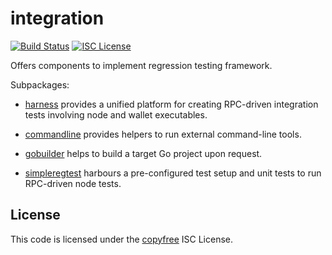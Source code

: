 integration
===========
[![Build Status](http://img.shields.io/travis/decred/dcrd.svg)](https://travis-ci.org/decred/dcrd)
[![ISC License](http://img.shields.io/badge/license-ISC-blue.svg)](http://copyfree.org)

Offers components to implement regression testing framework.

Subpackages:

 - [harness](https://github.com/decred/dcrd/tree/master/integration/harness)
 provides a unified platform for creating RPC-driven integration tests involving
 node and wallet executables.

 - [commandline](https://github.com/decred/dcrd/tree/master/integration/commandline)
 provides helpers to run external command-line tools.

 - [gobuilder](https://github.com/decred/dcrd/tree/master/integration/gobuilder)
 helps to build a target Go project upon request.

 - [simpleregtest](https://github.com/decred/dcrd/tree/master/integration/harness/simpleregtest)
 harbours a pre-configured test setup and unit tests to run RPC-driven node tests.

 ## License
 This code is licensed under the [copyfree](http://copyfree.org) ISC License.